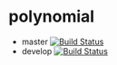# polynomial
- master [![Build Status](https://travis-ci.org/yuchiki/polynomial.svg?branch=master)](https://travis-ci.org/yuchiki/polynomial)
- develop [![Build Status](https://travis-ci.org/yuchiki/polynomial.svg?branch=develop)](https://travis-ci.org/yuchiki/polynomial)


